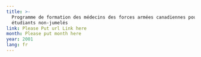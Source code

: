 ```yaml
---
title: >-
  Programme de formation des médecins des forces armées canadiennes pour les
  étudiants non-jumelés
link: Please Put url Link here
month: Please put month here
year: 2001
lang: fr
---
```

